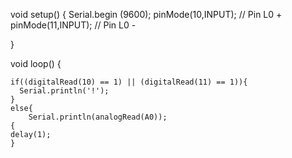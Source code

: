 void setup() {
  Serial.begin (9600);
  pinMode(10,INPUT); // Pin L0 +
  pinMode(11,INPUT); // Pin L0 - 
  
  }
  
  void loop() {
  
    if((digitalRead(10) == 1) || (digitalRead(11) == 1)){
      Serial.println('!');
    }
    else{
        Serial.println(analogRead(A0));
    {
    delay(1);
    }
